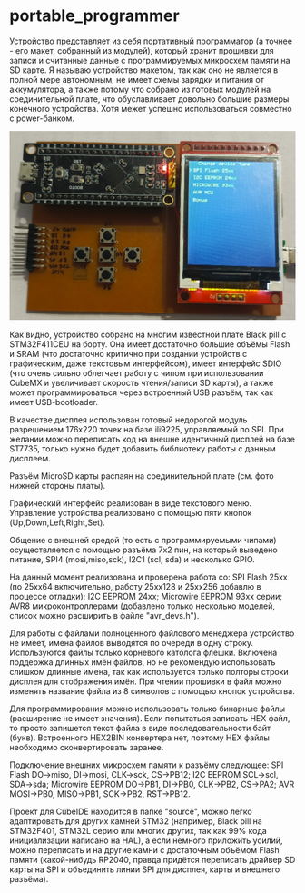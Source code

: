 # portable_programmer

Устройство представляет из себя портативный программатор (а точнее - его макет, собранный из модулей), который хранит прошивки для записи и считанные данные с программируемых микросхем памяти на SD карте.
Я называю устройство макетом, так как оно не является в полной мере автономным, не имеет схемы зарядки и питания от аккумулятора, а также потому что собрано из готовых модулей на соединительной плате, что обуславливает довольно большие размеры конечного устройства. Хотя межет успешно использоваться совместно с power-банком.

![view](https://github.com/AndrejChoo/portable_programmer/blob/main/hardware/Board_Up.jpg)

Как видно, устройство собрано на многим известной плате Black pill с STM32F411CEU на борту. Она имеет достаточно большие объёмы Flash и SRAM (что достаточно критично при создании устройств с графическим, даже текстовым интерфейсом), имеет интерфейс SDIO (что очень сильно облегчает работу с чипом при использовании CubeMX и увеличивает скорость чтения/записи SD карты), а также может программироваться через встроенный USB разъём, так как имеет USB-bootloader.

В качестве дисплея использован готовый недорогой модуль разрешением 176х220 точек на базе ili9225, управляемый по SPI. При желании можно переписать код на внешне идентичный дисплей на базе ST7735, только нужно будет добавить библиотеку работы с данным дисплеем.

Разъём MicroSD карты распаян на соединительной плате (см. фото нижней стороны платы).

Графический интерфейс реализован в виде текстового меню. Управление устройства реализовано с помощью пяти кнопок (Up,Down,Left,Right,Set). 

Общение с внешней средой (то есть с программируемыми чипами) осуществляется с помощью разъёма 7х2 пин, на который выведено питание, SPI4 (mosi,miso,sck), I2C1 (scl, sda) и несколько GPIO. 

На данный момент реализована и проверена работа со: SPI Flash 25хх (по 25хх64 включительно, работу 25хх128 и 25хх256 добавлю в процессе отладки); I2C EEPROM 24хх; Microwire EEPROM 93xx серии; AVR8 микроконтроллерами (добавлено только несколько моделей, список можно расширить в файле "avr_devs.h").

Для работы с файлами полноценного файлового менеджера устройство не имеет, имена файлов выводятся по очереди в одну строку. Используются файлы только корневого католога флешки. Включена поддержка длинных имён файлов, но не рекомендую использовать слишком длинные имена, так как используется только полторы строки дисплея для отображения имён.
При чтении прошивки в файл можно изменять название файла из 8 символов с помощью кнопок устройства.

Для программирования можно использовать только бинарные файлы (расширение не имеет значения). Если попытаться записать HEX файл, то просто запишется текст файла в виде последовательности байт (букв). Встроенного HEX2BIN конвертера нет, поэтому HEX файлы необходимо сконвертировать заранее.

Подключение внешних микросхем памяти к разъёму следующее: SPI Flash DO->miso, DI->mosi, CLK->sck, CS->PB12; I2C EEPROM SCL->scl, SDA->sda; Microwire EEPROM DO->PB1, DI->PB0, CLK->PB2, CS->PA2; AVR MOSI->PB0, MISO->PB1, SCK->PB2, RST->PB12.

Проект для CubeIDE находится в папке "source", можно легко адаптировать для других камней STM32 (например, Black pill на STM32F401, STM32L серию или многих других, так как 99% кода инициализации написано на HAL), а если немного приложить усилий, можно переписать и на другие камни с достаточным объёмом Flash памяти (какой-нибудь RP2040, правда придётся переписать драйвер SD карты на SPI и объединить линии SPI для дисплея, карты и внешнего разъёма).


